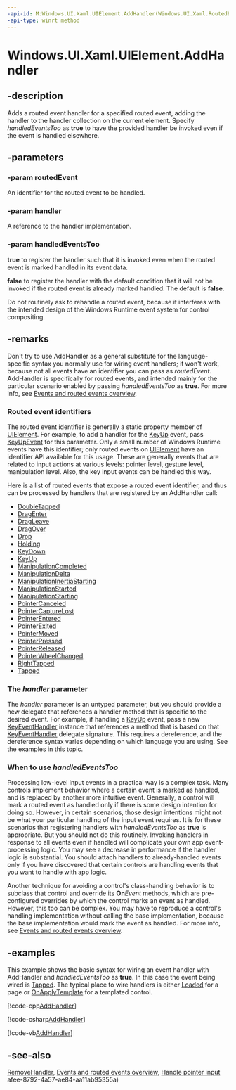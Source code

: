 ```yaml
---
-api-id: M:Windows.UI.Xaml.UIElement.AddHandler(Windows.UI.Xaml.RoutedEvent,System.Object,System.Boolean)
-api-type: winrt method
---
```


<!-- Method syntax
public void AddHandler(Windows.UI.Xaml.RoutedEvent routedEvent, System.Object handler, System.Boolean handledEventsToo)
-->

# Windows.UI.Xaml.UIElement.AddHandler

## -description
Adds a routed event handler for a specified routed event, adding the handler to the handler collection on the current element. Specify *handledEventsToo* as **true** to have the provided handler be invoked even if the event is handled elsewhere.

## -parameters
### -param routedEvent
An identifier for the routed event to be handled.

### -param handler
A reference to the handler implementation.

### -param handledEventsToo
**true** to register the handler such that it is invoked even when the routed event is marked handled in its event data.

**false** to register the handler with the default condition that it will not be invoked if the routed event is already marked handled. The default is **false**.

Do not routinely ask to rehandle a routed event, because it interferes with the intended design of the Windows Runtime event system for control compositing.

## -remarks
Don't try to use AddHandler as a general substitute for the language-specific syntax you normally use for wiring event handlers; it won't work, because not all events have an identifier you can pass as *routedEvent*. AddHandler is specifically for routed events, and intended mainly for the particular scenario enabled by passing *handledEventsToo* as **true**. For more info, see [Events and routed events overview](https://docs.microsoft.com/windows/uwp/xaml-platform/events-and-routed-events-overview).

### Routed event identifiers

The routed event identifier is generally a static property member of [UIElement](uielement.md). For example, to add a handler for the [KeyUp](uielement_keyup.md) event, pass [KeyUpEvent](uielement_keyupevent.md) for this parameter. Only a small number of Windows Runtime events have this identifier; only routed events on [UIElement](uielement.md) have an identifier API available for this usage. These are generally events that are related to input actions at various levels: pointer level, gesture level, manipulation level. Also, the key input events can be handled this way.

Here is a list of routed events that expose a routed event identifier, and thus can be processed by handlers that are registered by an AddHandler call:

+ [DoubleTapped](uielement_doubletapped.md)
+ [DragEnter](uielement_dragenter.md)
+ [DragLeave](uielement_dragleave.md)
+ [DragOver](uielement_dragover.md)
+ [Drop](uielement_drop.md)
+ [Holding](uielement_holding.md)
+ [KeyDown](uielement_keydown.md)
+ [KeyUp](uielement_keyup.md)
+ [ManipulationCompleted](uielement_manipulationcompleted.md)
+ [ManipulationDelta](uielement_manipulationdelta.md)
+ [ManipulationInertiaStarting](uielement_manipulationinertiastarting.md)
+ [ManipulationStarted](uielement_manipulationstarted.md)
+ [ManipulationStarting](uielement_manipulationstarting.md)
+ [PointerCanceled](uielement_pointercanceled.md)
+ [PointerCaptureLost](uielement_pointercapturelost.md)
+ [PointerEntered](uielement_pointerentered.md)
+ [PointerExited](uielement_pointerexited.md)
+ [PointerMoved](uielement_pointermoved.md)
+ [PointerPressed](uielement_pointerpressed.md)
+ [PointerReleased](uielement_pointerreleased.md)
+ [PointerWheelChanged](uielement_pointerwheelchanged.md)
+ [RightTapped](uielement_righttapped.md)
+ [Tapped](uielement_tapped.md)


### The *handler* parameter

The *handler* parameter is an untyped parameter, but you should provide a new delegate that references a handler method that is specific to the desired event. For example, if handling a [KeyUp](uielement_keyup.md) event, pass a new [KeyEventHandler](../windows.ui.xaml.input/keyeventhandler.md) instance that references a method that is based on that [KeyEventHandler](../windows.ui.xaml.input/keyeventhandler.md) delegate signature. This requires a dereference, and the dereference syntax varies depending on which language you are using. See the examples in this topic.

### When to use *handledEventsToo*

Processing low-level input events in a practical way is a complex task. Many controls implement behavior where a certain event is marked as handled, and is replaced by another more intuitive event. Generally, a control will mark a routed event as handled only if there is some design intention for doing so. However, in certain scenarios, those design intentions might not be what your particular handling of the input event requires. It is for these scenarios that registering handlers with *handledEventsToo* as **true** is appropriate. But you should not do this routinely. Invoking handlers in response to all events even if handled will complicate your own app event-processing logic. You may see a decrease in performance if the handler logic is substantial. You should attach handlers to already-handled events only if you have discovered that certain controls are handling events that you want to handle with app logic.

Another technique for avoiding a control's class-handling behavior is to subclass that control and override its **On**_Event_ methods, which are pre-configured overrides by which the control marks an event as handled. However, this too can be complex. You may have to reproduce a control's handling implementation without calling the base implementation, because the base implementation would mark the event as handled. For more info, see [Events and routed events overview](https://docs.microsoft.com/windows/uwp/xaml-platform/events-and-routed-events-overview).

## -examples
This example shows the basic syntax for wiring an event handler with AddHandler and *handledEventsToo* as **true**. In this case the event being wired is [Tapped](uielement_tapped.md). The typical place to wire handlers is either [Loaded](frameworkelement_loaded.md) for a page or [OnApplyTemplate](frameworkelement_onapplytemplate_1955470198.md) for a templated control.



[!code-cpp[AddHandler](../windows.ui.xaml/code/BaseElementEvents/cpp/BasicPage.xaml.cpp#SnippetAddHandler)]

[!code-csharp[AddHandler](../windows.ui.xaml/code/BaseElementEvents/csharp/BasicPage1.xaml.cs#SnippetAddHandler)]

[!code-vb[AddHandler](../windows.ui.xaml/code/BaseElementEvents/vbnet/MainPage.xaml.vb#SnippetAddHandler)]

## -see-also
[RemoveHandler](uielement_removehandler_661998757.md), [Events and routed events overview](https://docs.microsoft.com/windows/uwp/xaml-platform/events-and-routed-events-overview), [Handle pointer input](https://docs.microsoft.com/windows/uwp/design/input/handle-pointer-input)
afee-8792-4a57-ae84-aa11ab95355a)
